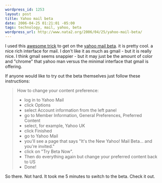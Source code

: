 ```yaml
--- 
wordpress_id: 1253
layout: post
title: Yahoo mail beta
date: 2006-04-25 01:21:01 -05:00
tags: technology, mail, yahoo, beta
wordpress_url: http://www.nata2.org/2006/04/25/yahoo-mail-beta/
---
```

I used this <a href="http://googlesystem.blogspot.com/2006/04/get-yahoo-mail-beta.html">awesome trick</a> to get on the <a href="http://whatsnew.mail.yahoo.com/">yahoo mail beta</a>. it is pretty cool. a nice rich interface for mail. I don't like it as much as gmail - but it is really nice. I think gmail seems snappier - but it may just be the amount of color and "chrome" that yahoo man versus the minimal interface that gmail is offering.

If anyone would like to try out the beta themselves just follow these instructions:
<blockquote>How to change your content preference:
<ul>
	<li>log in to Yahoo Mail</li>
	<li>click Options</li>
	<li>select Account information from the left panel</li>
	<li>go to Member Information, General Preferences, Preferred Content</li>
	<li>select, for example, Yahoo UK</li>
	<li>click Finished</li>
	<li>go to Yahoo Mail</li>
	<li>you'll see a page that says "It's the New Yahoo! Mail Beta... and you're invited."</li>
	<li>click on "Try Beta Now".</li>
	<li>Then do everything again but change your preferred content back to US</li>
	<li>Done!</li>
</ul>
</blockquote>
So there. Not hard. It took me 5 minutes to switch to the beta. Check it out.
